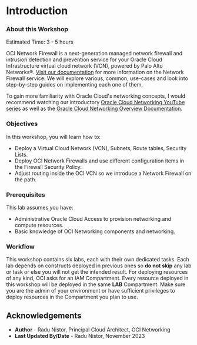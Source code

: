 # Introduction

### About this Workshop

Estimated Time: 3 - 5 hours

OCI Network Firewall is a next-generation managed network firewall and intrusion detection and prevention service for your Oracle Cloud Infrastructure virtual cloud network (VCN), powered by Palo Alto Networks®. [Visit our documentation](https://docs.oracle.com/en-us/iaas/Content/network-firewall/home.htm) for more information on the Network Firewall service. We will explore various, common, use-cases and look into step-by-step guides on implementing each one of them.

To gain more familiarity with Oracle Cloud's networking concepts, I would recommend watching our introductory [Oracle Cloud Networking YouTube series](https://youtu.be/mIYSgeX5FkM) as well as the [Oracle Cloud Networking Overview Documentation](https://docs.cloud.oracle.com/iaas/Content/Network/Concepts/overview.htm).

### Objectives

In this workshop, you will learn how to:

* Deploy a Virtual Cloud Network (VCN), Subnets, Route tables, Security Lists.
* Deploy OCI Network Firewalls and use different configuration items in the Firewall Security Policy.
* Adjust routing inside the OCI VCN so we introduce a Network Firewall on the path.

### Prerequisites

This lab assumes you have:

* Administrative Oracle Cloud Access to provision networking and compute resources.
* Basic knowledge of OCI Networking components and networking.

### Workflow

This workshop contains six labs, each with their own dedicated tasks. Each lab depends on constructs deployed in previous ones so **do not skip** any lab or task or else you will not get the intended result. 
For deploying resources of any kind, OCI asks for an IAM Compartment. Every resource deployed in this workshop will be deployed in the same **LAB** Compartment. Make sure you are the admin of your environment or have sufficient privileges to deploy resources in the Compartment you plan to use.  

## Acknowledgements

* **Author** - Radu Nistor, Principal Cloud Architect, OCI Networking
* **Last Updated By/Date** - Radu Nistor, November 2023